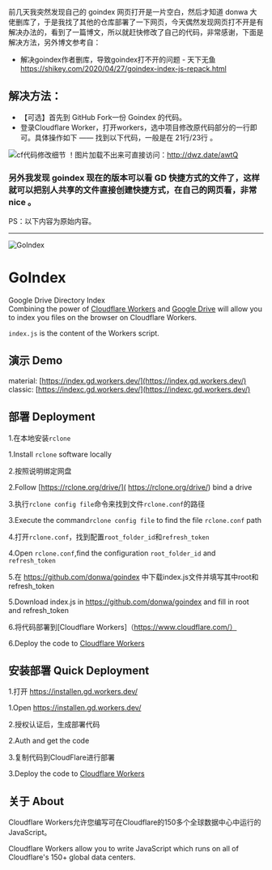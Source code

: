 前几天我突然发现自己的 goindex 网页打开是一片空白，然后才知道 donwa 大佬删库了，于是我找了其他的仓库部署了一下网页，今天偶然发现网页打不开是有解决办法的，看到了一篇博文，所以就赶快修改了自己的代码，非常感谢，下面是解决方法，另外博文参考自：
- 解决goindex作者删库，导致goindex打不开的问题 - 天下无鱼  https://shikey.com/2020/04/27/goindex-index-js-repack.html
## 解决方法：
- 【可选】首先到 GitHub Fork一份 Goindex 的代码。
- 登录Cloudflare Worker，打开workers，选中项目修改原代码部分的一行即可。具体操作如下 —— 找到以下代码，一般是在 21行/23行 。

![cf代码修改细节](https://ae01.alicdn.com/kf/U324911b4bfea4f5bbd01d83026575b51d.png)
！图片加载不出来可直接访问：http://dwz.date/awtQ

### 另外我发现 goindex 现在的版本可以看 GD 快捷方式的文件了，这样就可以把别人共享的文件直接创建快捷方式，在自己的网页看，非常 nice 。

PS：以下内容为原始内容。

---

![GoIndex](https://raw.githubusercontent.com/koriweb/goindex-backup/master/themes/logo.png)  
  
GoIndex  
====  
Google Drive Directory Index  
Combining the power of [Cloudflare Workers](https://workers.cloudflare.com/) and [Google Drive](https://www.google.com/drive/) will allow you to index you files on the browser on Cloudflare Workers.    

`index.js` is the content of the Workers script.  

## 演示 Demo  
material: [https://index.gd.workers.dev/](https://index.gd.workers.dev/)  
classic: [https://indexc.gd.workers.dev/](https://indexc.gd.workers.dev/)  

## 部署 Deployment
1.在本地安装`rclone`

1.Install `rclone` software locally


2.按照说明绑定网盘

2.Follow [https://rclone.org/drive/]( https://rclone.org/drive/) bind a drive  


3.执行`rclone config file`命令来找到文件`rclone.conf`的路径

3.Execute the command`rclone config file` to find the file `rclone.conf` path

4.打开`rclone.conf`，找到配置`root_folder_id`和`refresh_token`

4.Open `rclone.conf`,find the configuration `root_folder_id` and `refresh_token`  


5.在 https://github.com/donwa/goindex 中下载index.js文件并填写其中root和refresh_token

5.Download index.js in https://github.com/donwa/goindex and fill in root and refresh_token  


6.将代码部署到[Cloudflare Workers]（https://www.cloudflare.com/）

6.Deploy the code to [Cloudflare Workers](https://www.cloudflare.com/)

## 安装部署 Quick Deployment
1.打开 https://installen.gd.workers.dev/ 

1.Open https://installen.gd.workers.dev/


2.授权认证后，生成部署代码

2.Auth and get the code


3.复制代码到CloudFlare进行部署

3.Deploy the code to [Cloudflare Workers](https://www.cloudflare.com/)  



## 关于 About
Cloudflare Workers允许您编写可在Cloudflare的150多个全球数据中心中运行的JavaScript。

Cloudflare Workers allow you to write JavaScript which runs on all of Cloudflare's 150+ global data centers.  
